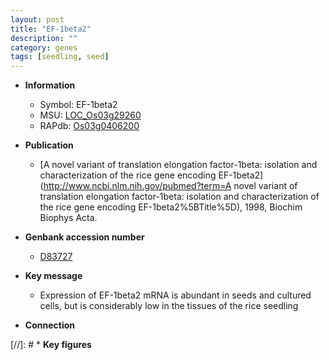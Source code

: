 ```yaml
---
layout: post
title: "EF-1beta2"
description: ""
category: genes
tags: [seedling, seed]
---
```


* **Information**  
    + Symbol: EF-1beta2  
    + MSU: [LOC_Os03g29260](http://rice.plantbiology.msu.edu/cgi-bin/ORF_infopage.cgi?orf=LOC_Os03g29260)  
    + RAPdb: [Os03g0406200](http://rapdb.dna.affrc.go.jp/viewer/gbrowse_details/irgsp1?name=Os03g0406200)  

* **Publication**  
    + [A novel variant of translation elongation factor-1beta: isolation and characterization of the rice gene encoding EF-1beta2](http://www.ncbi.nlm.nih.gov/pubmed?term=A novel variant of translation elongation factor-1beta: isolation and characterization of the rice gene encoding EF-1beta2%5BTitle%5D), 1998, Biochim Biophys Acta.

* **Genbank accession number**  
    + [D83727](http://www.ncbi.nlm.nih.gov/nuccore/D83727)

* **Key message**  
    + Expression of EF-1beta2 mRNA is abundant in seeds and cultured cells, but is considerably low in the tissues of the rice seedling

* **Connection**  

[//]: # * **Key figures**  


